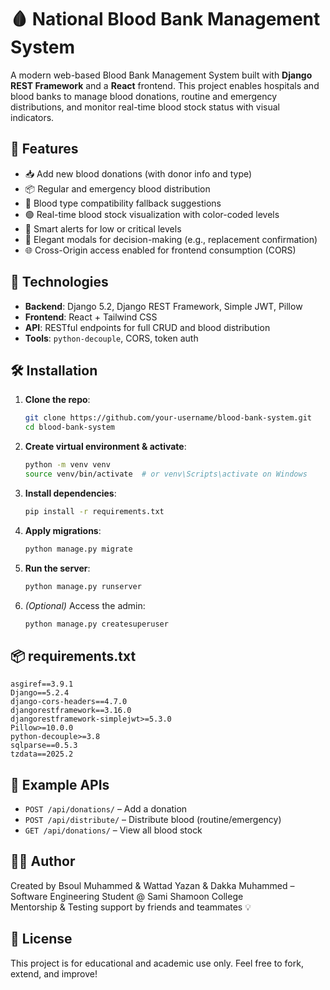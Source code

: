 # 🩸 National Blood Bank Management System

A modern web-based Blood Bank Management System built with **Django REST Framework** and a **React** frontend. This project enables hospitals and blood banks to manage blood donations, routine and emergency distributions, and monitor real-time blood stock status with visual indicators.

## 🚀 Features

- 📥 Add new blood donations (with donor info and type)
- 📦 Regular and emergency blood distribution
- 🔄 Blood type compatibility fallback suggestions
- 🟢 Real-time blood stock visualization with color-coded levels
- 🔔 Smart alerts for low or critical levels
- 💬 Elegant modals for decision-making (e.g., replacement confirmation)
- 🌐 Cross-Origin access enabled for frontend consumption (CORS)

## 🧩 Technologies

- **Backend**: Django 5.2, Django REST Framework, Simple JWT, Pillow
- **Frontend**: React + Tailwind CSS
- **API**: RESTful endpoints for full CRUD and blood distribution
- **Tools**: `python-decouple`, CORS, token auth

## 🛠️ Installation

1. **Clone the repo**:
   ```bash
   git clone https://github.com/your-username/blood-bank-system.git
   cd blood-bank-system
   ```

2. **Create virtual environment & activate**:
   ```bash
   python -m venv venv
   source venv/bin/activate  # or venv\Scripts\activate on Windows
   ```

3. **Install dependencies**:
   ```bash
   pip install -r requirements.txt
   ```

4. **Apply migrations**:
   ```bash
   python manage.py migrate
   ```

5. **Run the server**:
   ```bash
   python manage.py runserver
   ```

6. *(Optional)* Access the admin:
   ```bash
   python manage.py createsuperuser
   ```

## 📦 requirements.txt

```
asgiref==3.9.1
Django==5.2.4
django-cors-headers==4.7.0
djangorestframework==3.16.0
djangorestframework-simplejwt>=5.3.0
Pillow>=10.0.0
python-decouple>=3.8
sqlparse==0.5.3
tzdata==2025.2
```

## 🧪 Example APIs

- `POST /api/donations/` – Add a donation
- `POST /api/distribute/` – Distribute blood (routine/emergency)
- `GET /api/donations/` – View all blood stock

## 👨‍💻 Author

Created by Bsoul Muhammed & Wattad Yazan & Dakka Muhammed – Software Engineering Student @ Sami Shamoon College  
Mentorship & Testing support by friends and teammates 💡

## 📄 License

This project is for educational and academic use only. Feel free to fork, extend, and improve!